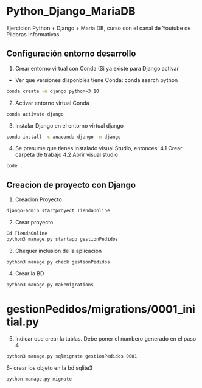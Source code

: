 
# Python_Django_MariaDB
Ejercicion Python + Django + Maria DB, curso con el canal  de Youtube de Pildoras Informativas

## Configuración entorno desarrollo
1. Crear entorno virtual con Conda (Si ya existe para Django activar
- Ver que versiones disponbles tiene Conda:  conda search python
```sh
conda create -n django python=3.10
```
2. Activar entorno virtual Conda
```sh
conda activate django
```
3. Instalar Django en el entorno virtual django
```sh
conda install -c anaconda django -n django
```
4. Se presume que tienes instalado visual Studio, entonces:
4.1 Crear carpeta de trabajo
4.2 Abrir visual studio 
```sh
code .
```

## Creacion de proyecto con Django

1.  Creacion Proyecto
```sh
django-admin startproyect TiendaOnline
```

2. Crear proyecto
```sh
Cd TiendaOnline
python3 manage.py startapp gestionPedidos
```

3. Chequer inclusion de la aplicacion
```sh
python3 manage.py check gestionPedidos
```
4. Crear la BD
```sh
python3 manage.py makemigrations
```
#  gestionPedidos/migrations/0001_initial.py

5. Indicar que crear la tablas.  Debe poner el numbero generado en el paso 4
```sh
python3 manage.py sqlmigrate gestionPedidos 0001
```
6- crear los objeto en la bd sqlite3
```sh
python manage.py migrate
```
